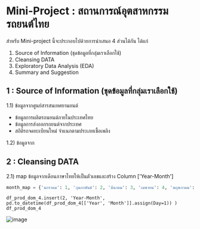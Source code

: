 # Mini-Project : สถานการณ์อุตสาหกรรมรถยนต์ไทย
สำหรับ Mini-project นี้จะประกอบไปด้วยการนำเสนอ 4 ส่วนได้กัน ได้แก่

1.  Source of Information (ชุดข้อมูลที่กลุ่มเราเลือกใช้)
2. Cleansing DATA 
3. Exploratory Data Analysis (EDA)
4. Summary and Suggestion

## 1 : Source of Information (ชุดข้อมูลที่กลุ่มเราเลือกใช้)
1.1) ข้อมูลจากศูนย์สารสนเทศยานยนต์
  - ข้อมูลการผลิตรถนยนต์ภายในประเทศไทย
  - ข้อมูลการส่งออกรถยนต์จากประเทศ
  - สถิติรถจดทะเบียนใหม่ จำแนกตามประเภทเชื้อเพลิง

1.2) ข้อมูลจาก



## 2 : Cleansing DATA 
2.1) map ข้อมูลจากเดือนภาษาไทยให้เป็นตัวเลขและสร้าง Column ['Year-Month']

```python
month_map = {'มกราคม': 1, 'กุมภาพันธ์': 2, 'มีนาคม': 3, 'เมษายน': 4, 'พฤษภาคม': 5, 'มิถุนายน': 6, 'กรกฎาคม': 7, 'สิงหาคม': 8, 'กันยายน': 9, 'ตุลาคม': 10, 'พฤศจิกายน': 11, 'ธันวาคม': 12}
```

```
df_prod_dom_4.insert(2, 'Year-Month', pd.to_datetime(df_prod_dom_4[['Year', 'Month']].assign(Day=1)) )
df_prod_dom_4
```


![image](https://user-images.githubusercontent.com/83213407/226184043-4bdaade1-91af-4633-9d35-932ee2f0f0d3.png)
